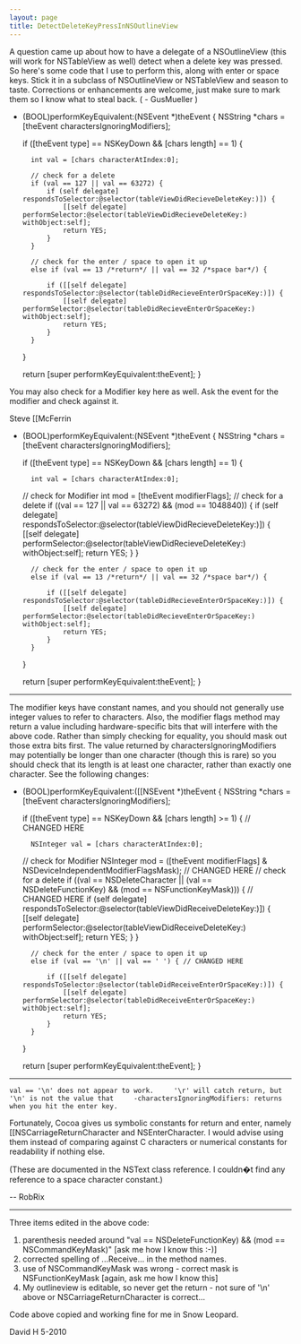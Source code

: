```yaml
---
layout: page
title: DetectDeleteKeyPressInNSOutlineView
---
```


A question came up about how to have a delegate of a NSOutlineView (this will work for NSTableView as well) detect when a delete key was pressed.  So here's some code that I use to perform this, along with enter or space keys.  Stick it in a subclass of NSOutlineView or NSTableView and season to taste.  Corrections or enhancements are welcome, just make sure to mark them so I know what to steal back. ( - GusMueller )

    
- (BOOL)performKeyEquivalent:(NSEvent *)theEvent {
    NSString *chars = [theEvent charactersIgnoringModifiers];
    
    if ([theEvent type] == NSKeyDown && [chars length] == 1) {
        
        int val = [chars characterAtIndex:0];
        
        // check for a delete
        if (val == 127 || val == 63272) {
            if (self delegate] respondsToSelector:@selector(tableViewDidRecieveDeleteKey:)]) {
                [[self delegate] performSelector:@selector(tableViewDidRecieveDeleteKey:) withObject:self];
                return YES;
            }
        }
        
        // check for the enter / space to open it up
        else if (val == 13 /*return*/ || val == 32 /*space bar*/) {
            
            if ([[self delegate] respondsToSelector:@selector(tableDidRecieveEnterOrSpaceKey:)]) {
                [[self delegate] performSelector:@selector(tableDidRecieveEnterOrSpaceKey:) withObject:self];
                return YES;
            }
        }
    }
    
    return [super performKeyEquivalent:theEvent];
}


You may also check for a Modifier key here as well. Ask the event for the modifier and check against it. 

Steve [[McFerrin 

    
- (BOOL)performKeyEquivalent:(NSEvent *)theEvent {
    NSString *chars = [theEvent charactersIgnoringModifiers];
   
    if ([theEvent type] == NSKeyDown && [chars length] == 1) {
        
        int val = [chars characterAtIndex:0];
	// check for Modifier
        int mod = [theEvent modifierFlags];
        // check for a delete
        if ((val == 127 || val == 63272) && (mod == 1048840)) {
            if (self delegate] respondsToSelector:@selector(tableViewDidRecieveDeleteKey:)]) {
                [[self delegate] performSelector:@selector(tableViewDidRecieveDeleteKey:) withObject:self];
                return YES;
            }
        }
        
        // check for the enter / space to open it up
        else if (val == 13 /*return*/ || val == 32 /*space bar*/) {
            
            if ([[self delegate] respondsToSelector:@selector(tableDidRecieveEnterOrSpaceKey:)]) {
                [[self delegate] performSelector:@selector(tableDidRecieveEnterOrSpaceKey:) withObject:self];
                return YES;
            }
        }
    }
    
    return [super performKeyEquivalent:theEvent];
}



----

The modifier keys have constant names, and you should not generally use integer values to refer to characters. Also, the modifier flags method may return a value including hardware-specific bits that will interfere with the above code. Rather than simply checking for equality, you should mask out those extra bits first. The value returned by charactersIgnoringModifiers may potentially be longer than one character (though this is rare) so you should check that its length is at least one character, rather than exactly one character. See the following changes:

    
- (BOOL)performKeyEquivalent:([[NSEvent *)theEvent {
    NSString *chars = [theEvent charactersIgnoringModifiers];
   
    if ([theEvent type] == NSKeyDown && [chars length] >= 1) { // CHANGED HERE
        
        NSInteger val = [chars characterAtIndex:0];
	// check for Modifier
        NSInteger mod = ([theEvent modifierFlags] & NSDeviceIndependentModifierFlagsMask); // CHANGED HERE
        // check for a delete
        if ((val == NSDeleteCharacter || (val == NSDeleteFunctionKey) && (mod == NSFunctionKeyMask))) { // CHANGED HERE
            if (self delegate] respondsToSelector:@selector(tableViewDidReceiveDeleteKey:)]) {
                [[self delegate] performSelector:@selector(tableViewDidReceiveDeleteKey:) withObject:self];
                return YES;
            }
        }
        
        // check for the enter / space to open it up
        else if (val == '\n' || val == ' ') { // CHANGED HERE
            
            if ([[self delegate] respondsToSelector:@selector(tableDidReceiveEnterOrSpaceKey:)]) {
                [[self delegate] performSelector:@selector(tableDidReceiveEnterOrSpaceKey:) withObject:self];
                return YES;
            }
        }
    }
    
    return [super performKeyEquivalent:theEvent];
}


----

    val == '\n' does not appear to work.     '\r' will catch return, but     '\n' is not the value that     -charactersIgnoringModifiers: returns when you hit the enter key.

Fortunately, Cocoa gives us symbolic constants for return and enter, namely     [[NSCarriageReturnCharacter and     NSEnterCharacter. I would advise using them instead of comparing against C characters or numerical constants for readability if nothing else.

(These are documented in the NSText class reference. I couldn�t find any reference to a space character constant.)

-- RobRix

----
Three items edited in the above code:

1) parenthesis needed around "val == NSDeleteFunctionKey) && (mod == NSCommandKeyMask)" [ask me how I know this :-)]
2) corrected spelling of ...Receive... in the method names.
3) use of NSCommandKeyMask was wrong - correct mask is NSFunctionKeyMask [again, ask me how I know this]
4) My outlineview is editable, so never get the return - not sure of '\n' above or NSCarriageReturnCharacter is correct...

Code above copied and working fine for me in Snow Leopard.

David H 5-2010

